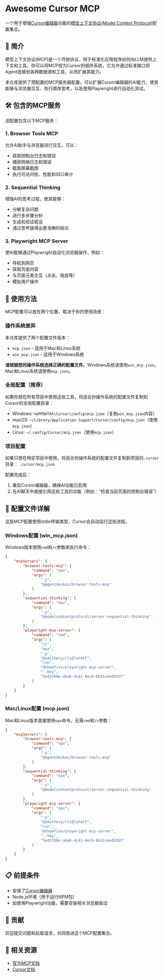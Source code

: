 # Awesome Cursor MCP

一个用于增强[Cursor编辑器](https://cursor.sh/)功能的[模型上下文协议(Model Context Protocol)](https://docs.cursor.com/context/model-context-protocol)配置集合。

## 📖 简介

模型上下文协议(MCP)是一个开放协议，用于标准化应用程序如何向LLM提供上下文和工具。你可以将MCP视为Cursor的插件系统，它允许通过标准接口将Agent连接到各种数据源和工具，从而扩展其能力。

本仓库提供了预配置的MCP服务器配置，可以扩展Cursor编辑器的AI能力，使其能够与浏览器交互、执行顺序思考，以及使用Playwright进行自动化测试。

## 🛠️ 包含的MCP服务

该配置包含以下MCP服务：

### 1. Browser Tools MCP

允许AI助手与浏览器进行交互，可以：
- 获取控制台日志和错误
- 捕获网络日志和错误
- 截取屏幕截图
- 执行可访问性、性能和SEO审计

### 2. Sequential Thinking

增强AI的思考过程，使其能够：
- 分解复杂问题
- 进行多步骤分析
- 生成和验证假设
- 通过思考链得出更准确的结论

### 3. Playwright MCP Server

使AI能够通过Playwright自动化浏览器操作，例如：
- 导航到网页
- 获取页面内容
- 与页面元素交互（点击、拖放等）
- 模拟用户操作

## 🚀 使用方法

MCP配置可以放在两个位置，取决于你的使用场景：

### 操作系统差异

本仓库提供了两个配置文件版本：

- `mcp.json` - 适用于Mac和Linux系统
- `win_mcp.json` - 适用于Windows系统

**请根据您的操作系统选择正确的配置文件**。Windows系统请使用`win_mcp.json`，Mac和Linux系统请使用`mcp.json`。

### 全局配置（推荐）

如果你想在所有项目中使用这些工具，将适合你操作系统的配置文件复制到Cursor的全局配置目录：

- Windows: `%APPDATA%\Cursor\config\mcp.json`（复制`win_mcp.json`内容）
- macOS: `~/Library/Application Support/Cursor/config/mcp.json`（使用`mcp.json`）
- Linux: `~/.config/Cursor/mcp.json`（使用`mcp.json`）

### 项目配置

如果只想在特定项目中使用，将适合你操作系统的配置文件复制到项目的`.cursor`目录：
`.cursor/mcp.json`

配置完成后：
1. 重启Cursor编辑器，确保AI功能已启用
2. 在AI聊天中直接引用这些工具的功能（例如："检查当前页面的控制台错误"）

## 🔧 配置文件详解

这些MCP配置使用stdio传输类型，Cursor会自动运行这些进程。

### Windows配置 (win_mcp.json)

Windows版本使用`cmd`和`/c`参数来执行命令：

```json
{
    "mcpServers": {
        "browser-tools-mcp": {
            "command": "npx",
            "args": [
                "-y",
                "@agentdeskai/browser-tools-mcp"
            ]
        },
        "sequential-thinking": {
            "command": "npx",
            "args": [
                "-y",
                "@modelcontextprotocol/server-sequential-thinking"
            ]
        },
        "playwright-mcp-server": {
            "command": "cmd",
            "args": [
                "/c",
                "npx",
                "-y",
                "@smithery/cli@latest",
                "run",
                "@showfive/playwright-mcp-server",
                "--key",
                "5ed3768e-aba6-4c41-8ecb-6b31ceed935f"
            ]
        }
    }
}
```

### Mac/Linux配置 (mcp.json)

Mac和Linux版本直接使用`npx`命令，无需`cmd`和`/c`参数：

```json
{
    "mcpServers": {
        "browser-tools-mcp": {
            "command": "npx",
            "args": [
                "-y",
                "@agentdeskai/browser-tools-mcp"
            ]
        },
        "sequential-thinking": {
            "command": "npx",
            "args": [
                "-y",
                "@modelcontextprotocol/server-sequential-thinking"
            ]
        },
        "playwright-mcp-server": {
            "command": "npx",
            "args": [
                "-y",
                "@smithery/cli@latest",
                "run",
                "@showfive/playwright-mcp-server",
                "--key",
                "5ed3768e-aba6-4c41-8ecb-6b31ceed935f"
            ]
        }
    }
}
```

## 📋 前提条件

- 安装了[Cursor编辑器](https://cursor.sh/)
- Node.js环境（用于运行NPM包）
- 如使用Playwright功能，需要安装相关浏览器驱动

## 🤝 贡献

欢迎提交问题和拉取请求，共同改进这个MCP配置集合。

## 🔗 相关资源

- [官方MCP文档](https://docs.cursor.com/context/model-context-protocol)
- [Cursor文档](https://docs.cursor.com/) 